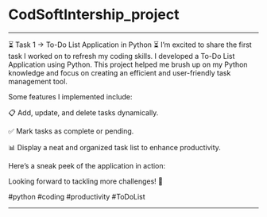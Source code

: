 # CodSoftIntership_project


---

⏳ Task 1 -> To-Do List Application in Python ⏳
I’m excited to share the first task I worked on to refresh my coding skills. I developed a To-Do List Application using Python. This project helped me brush up on my Python knowledge and focus on creating an efficient and user-friendly task management tool.

Some features I implemented include:

📋 Add, update, and delete tasks dynamically.

✅ Mark tasks as complete or pending.

📊 Display a neat and organized task list to enhance productivity.


Here’s a sneak peek of the application in action:

Looking forward to tackling more challenges! 🚀

#python #coding #productivity #ToDoList


---

